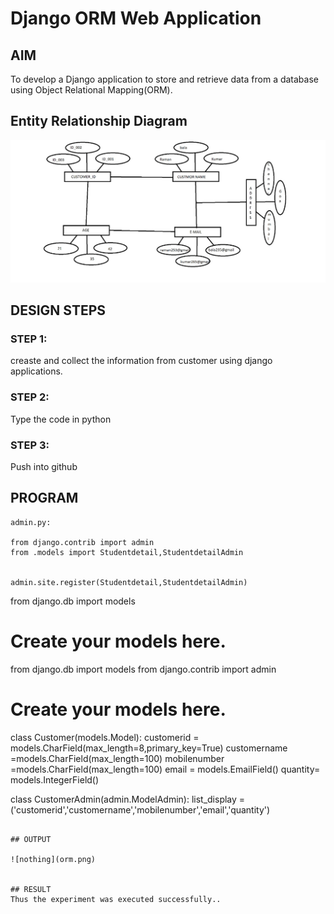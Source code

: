 # Django ORM Web Application

## AIM
To develop a Django application to store and retrieve data from a database using Object Relational Mapping(ORM).

## Entity Relationship Diagram
![no](ormdiagram.png)



## DESIGN STEPS

### STEP 1:
creaste and collect the information from customer using django applications.

### STEP 2:
Type the code in python

### STEP 3:
Push into github


## PROGRAM
```
admin.py:

from django.contrib import admin
from .models import Studentdetail,StudentdetailAdmin


admin.site.register(Studentdetail,StudentdetailAdmin)

```
from django.db import models

# Create your models here. 
from django.db import models
from django.contrib import admin
# Create your models here.
class Customer(models.Model):
    customerid = models.CharField(max_length=8,primary_key=True)
    customername =models.CharField(max_length=100)
    mobilenumber =models.CharField(max_length=100)
    email = models.EmailField()
    quantity= models.IntegerField()
    

class CustomerAdmin(admin.ModelAdmin):
    list_display = ('customerid','customername','mobilenumber','email','quantity')
```

## OUTPUT

![nothing](orm.png)


## RESULT
Thus the experiment was executed successfully..
